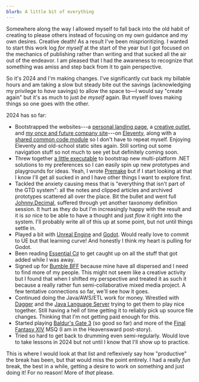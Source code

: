 ```yaml
---
blurb: A little bit of everything
---
```


Somewhere along the way I allowed myself to fall back into the old habit of creating to please others instead of focusing on my own guidance and my own desires. Creative death! As a result I've been misprioritizing. I wanted to start this work log *for myself* at the start of the year but I got focused on the mechanics of publishing rather than writing and that sucked all the air out of the endeavor. I am pleased that I had the awareness to recognize that something was amiss and step back from it to gain perspective.

So it's 2024 and I'm making changes. I've significantly cut back my billable hours and am taking a slow but steady bite out the savings (acknowledging my privilege to _have_ savings) to allow the space to—I would say "create again" but it's as much to just _be myself_ again. But myself loves making things so one goes with the other.

2024 has so far:

- Bootstrapped the websites---a [personal landing page](https://starkos.me), a [creative outlet](https://onebetween.net), and [my once and future company site](https://industriousone.com)---on [Eleventy](https://11ty.dev), along with a [shared common code module](https://github.com/starkos/industrious-publish/tree/develop) so I don't have to repeat myself. Enjoying Eleventy and old-school static sites again. Still sorting out some navigation stuff so not much to see yet but definitely coming soon.
- Threw together [a little executable](https://github.com/starkos/industrious-starter) to bootstrap new multi-platform .NET solutions to my preferences so I can easily spin up new prototypes and playgrounds for ideas. Yeah, I wrote [Premake](https://premake.github.io) but if I start looking at that I know I'll get all sucked in and I have other things I want to explore first.
- Tackled the anxiety causing mess that is "everything that isn't part of the GTD system": all the notes and clipped articles and archived prototypes scattered all over the place. Bit the bullet and went full [Johnny.Decimal](https://johnnydecimal.com), suffered through yet another taxonomy definition session. It hurt as they do but I'm increasingly happy with the result and it is _so_ nice to be able to have a thought and just _flow_ it right into the system. I'll probably write all of this up at some point, but not until things settle in.
- Played a bit with [Unreal Engine](https://www.unrealengine.com/) and [Godot](https://godotengine.org). Would really love to commit to UE but that learning curve! And honestly I think my heart is pulling for Godot.
- Been reading [Essential C♯](https://essentialcsharp.com/home) to get caught up on all the stuff that got added while I was away.
- Signed up for [Bumble BFF](https://bumble.com/en/bff) because mine have all dispersed and I need to find more of my people. This might not seem like a creative activity but I found that when I shifted my perspective and treated it as such it because a really rather fun semi-collaborative mixed media project. A few tentative connections so far, we'll see how it goes.
- Continued doing the Java/AWS/ETL work for money. Wrestled with [Dagger](https://dagger.dev) and the [Java Language Server](https://github.com/eclipse-jdtls/eclipse.jdt.ls) trying to get them to play nice together. Still having a hell of time getting it to reliably pick up source file changes. Thinking that I'm not getting paid enough for this.
- Started playing [Baldur's Gate 3](https://baldursgate3.game) (so good so far) and more of the [Final Fantasy XIV](https://www.finalfantasyxiv.com) MSQ (I am in the Heavensward post-story).
- Tried so hard to get back to drumming even semi-regularly. Would love to take lessons in 2024 but not until I know that I'll show up to practice.

This is where I would look at that list and reflexively say how "productive" the break has been, but that would miss the point entirely. I had a really _fun_ break, the best in a while, getting a desire to work on something and just doing it! For no reason! More of _that_ please.
